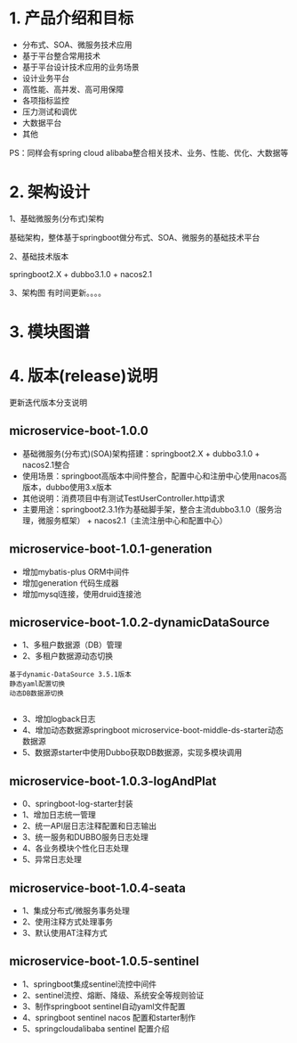 # 1. 产品介绍和目标
* 分布式、SOA、微服务技术应用
* 基于平台整合常用技术
* 基于平台设计技术应用的业务场景
* 设计业务平台
* 高性能、高并发、高可用保障
* 各项指标监控
* 压力测试和调优
* 大数据平台
* 其他

PS：同样会有spring cloud alibaba整合相关技术、业务、性能、优化、大数据等

# 2. 架构设计
1、基础微服务(分布式)架构

基础架构，整体基于springboot做分布式、SOA、微服务的基础技术平台

2、基础技术版本

springboot2.X + dubbo3.1.0 + nacos2.1

3、架构图
有时间更新。。。。

# 3. 模块图谱

# 4. 版本(release)说明
更新迭代版本分支说明
## microservice-boot-1.0.0
- 基础微服务(分布式)(SOA)架构搭建：springboot2.X + dubbo3.1.0 + nacos2.1整合
- 使用场景：springboot高版本中间件整合，配置中心和注册中心使用nacos高版本，dubbo使用3.x版本
- 其他说明：消费项目中有测试TestUserController.http请求
- 主要用途：springboot2.3.1作为基础脚手架，整合主流dubbo3.1.0（服务治理，微服务框架） + nacos2.1（主流注册中心和配置中心）

## microservice-boot-1.0.1-generation
- 增加mybatis-plus ORM中间件
- 增加generation 代码生成器
- 增加mysql连接，使用druid连接池

## microservice-boot-1.0.2-dynamicDataSource
- 1、多租户数据源（DB）管理 
- 2、多租户数据源动态切换 
```
基于dynamic-DataSource 3.5.1版本 
静态yaml配置切换
动态DB数据源切换
    
```
- 3、增加logback日志 
- 4、增加动态数据源springboot microservice-boot-middle-ds-starter动态数据源
- 5、数据源starter中使用Dubbo获取DB数据源，实现多模块调用

## microservice-boot-1.0.3-logAndPlat
- 0、springboot-log-starter封装
- 1、增加日志统一管理
- 2、统一API层日志注释配置和日志输出
- 3、统一服务和DUBBO服务日志处理
- 4、各业务模块个性化日志处理
- 5、异常日志处理

## microservice-boot-1.0.4-seata
- 1、集成分布式/微服务事务处理
- 2、使用注释方式处理事务
- 3、默认使用AT注释方式

## microservice-boot-1.0.5-sentinel
- 1、springboot集成sentinel流控中间件
- 2、sentinel流控、熔断、降级、系统安全等规则验证
- 3、制作springboot sentinel自动yaml文件配置
- 4、springboot sentinel nacos 配置和starter制作
- 5、springcloudalibaba sentinel 配置介绍





















